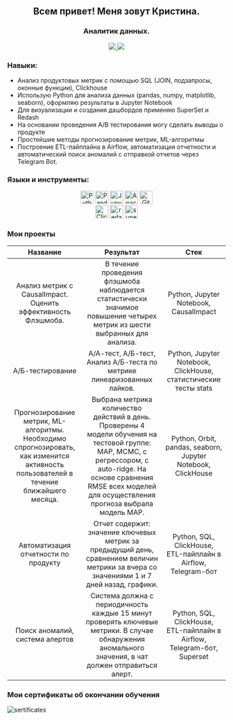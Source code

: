 <div id="header" align="center">
  <h2>Всем привет! Меня зовут Кристина.</h2>
  <h3>Аналитик данных.</h3>
  <a href="https://t.me/maltsevaku">
    <img src="https://img.shields.io/badge/Telegram-2CA5E0?style=for-the-badge&logo=telegram&logoColor=white">
  </a>
  <a href="https://www.linkedin.com/in/kristina-maltseva-a0b455263/">
    <img src="https://img.shields.io/badge/linkedin-%230077B5.svg?style=for-the-badge&logo=linkedin&logoColor=white">
  </a>
</div>

### Навыки:
- Анализ продуктовых метрик с помощью SQL (JOIN, подзапросы, оконные функции), Clickhouse
- Использую Python для анализа данных (pandas, numpy, matplotlib, seaborn), оформляю результаты в Jupyter Notebook
- Для визуализации и создания дашбордов применяю SuperSet и Redash
- На основании проведения A/B тестирования могу сделать выводы о продукте
- Простейшие методы прогнозирование метрик, ML-алгоритмы
- Построение ETL-пайплайна в Airflow, автоматизация отчетности и автоматический поиск аномалий с отправкой отчетов через Telegram Bot.

### Языки и инструменты:
<div id="header" align="center">
  <img src="https://img.shields.io/badge/python-3670A0?style=for-the-badge&logo=python&logoColor=ffdd54" alt="Python" height="30">
  <img src="https://img.shields.io/badge/pandas-%23150458.svg?style=for-the-badge&logo=pandas&logoColor=white" alt="Pandas" height="30">
  <img src="https://img.shields.io/badge/jupyter-%23FA0F00.svg?style=for-the-badge&logo=jupyter&logoColor=white" alt="Jupyter_Notebook" height="30">
  <img src="https://img.shields.io/badge/Apache%20Airflow-017CEE?style=for-the-badge&logo=Apache%20Airflow&logoColor=white" alt="Apache_Airflow" height="30">
  <img src="https://img.shields.io/badge/gitlab-%23181717.svg?style=for-the-badge&logo=gitlab&logoColor=white" alt="GitLab" height="30">
</div>

<div id="header" align="center">
  <img src="https://github.com/maltsevak/image_readme/blob/master/ClickHouse.png" alt="ClickHouse" height="30">
  <img src="https://github.com/maltsevak/image_readme/blob/master/redash.png" alt="redash" height="30">
  <img src="https://github.com/maltsevak/image_readme/blob/master/superset.png" alt="superset" height="30">
</div>

### Мои проекты
| Название | Результат | Стек |
|:----------:|:-----------------:|:-------------:|
| Анализ метрик с CausalImpact.     Оценить эффективность Флэшмоба. | В течение проведения флэшмоба наблюдается статистически значимое повышение четырех метрик из шести выбранных для анализа. | Python, Jupyter Notebook, CausalImpact |
| А/Б-тестирование | А/А-тест, А/Б-тест, Анализ А/Б-теста по метрике линеаризованных лайков. | Python, Jupyter Notebook, ClickHouse, статистические тесты stats |
| Прогнозирование метрик, ML-алгоритмы. Необходимо спрогнозировать, как изменится активность пользователей в течение ближайшего месяца. | Выбрана метрика количество действий в день. Проверены 4 модели обучения на тестовой группе: MAP, MCMC, с регрессором, с auto-ridge. На основе сравнения RMSE всех моделей для осуществления прогноза выбрала модель MAP. | Python, Orbit, pandas, seaborn, Jupyter Notebook, ClickHouse |
| Автоматизация отчетности по продукту | Отчет содержит: значение ключевых метрик за предыдущий день, сравнением величин метрики за вчера со значениями 1 и 7 дней назад, графики. | Python, SQL, ClickHouse, ETL-пайплайн в Airflow, Telegram-бот |
| Поиск аномалий, система алертов | Система должна с периодичность каждые 15 минут проверять ключевые метрики. В случае обнаружения аномального значения, в чат должен отправиться алерт. | Python, SQL, ClickHouse, ETL-пайплайн в Airflow, Telegram-бот, Superset |

### Мои сертификаты об окончании обучения
![sertificates](https://github.com/maltsevak/image_readme/blob/master/sertificates.png)
